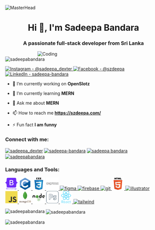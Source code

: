 ![MasterHead](https://i.pinimg.com/originals/90/70/32/9070324cdfc07c68d60eed0c39e77573.gif)

<h1 align="center">Hi 👋, I'm Sadeepa Bandara</h1>
<h3 align="center">A passionate full-stack developer from Sri Lanka</h3>
<img align="right" alt="Coding" width="400" src="https://cdn.dribbble.com/users/1162077/screenshots/3848914/programmer.gif">

<p align="left"> <img src="https://komarev.com/ghpvc/?username=sadeepabandara&label=Profile%20views&color=0e75b6&style=flat" alt="sadeepabandara" /> </p>

<p align="left">
  <!-- Instagram -->
  <a href="https://www.instagram.com/sadeepa_dexter" target="_blank">
    <img src="https://img.shields.io/badge/follow-%40sadeepa__dexter-E4405F?logo=instagram&logoColor=white&style=for-the-badge" alt="Instagram - @sadeepa_dexter" />
  </a>

  <!-- Facebook -->
  <a href="https://www.facebook.com/szdeepa" target="_blank">
    <img src="https://img.shields.io/badge/follow-%40szdeepa-1877F2?logo=facebook&logoColor=white&style=for-the-badge" alt="Facebook - @szdeepa" />
  </a>

  <!-- LinkedIn -->
  <a href="https://www.linkedin.com/in/sadeepa-bandara" target="_blank">
    <img src="https://img.shields.io/badge/connect-sadeepa--bandara-0A66C2?logo=linkedin&logoColor=white&style=for-the-badge" alt="LinkedIn - sadeepa-bandara" />
  </a>
</p>

- 🔭 I’m currently working on **OpenSlotz**

- 🌱 I’m currently learning **MERN**

- 💬 Ask me about **MERN**

- 📫 How to reach me **https://szdeepa.com/**

- ⚡ Fun fact **I am funny**

<h3 align="left">Connect with me:</h3>
<p align="left">
<a href="https://twitter.com/sadeepa_dexter" target="blank"><img align="center" src="https://raw.githubusercontent.com/rahuldkjain/github-profile-readme-generator/master/src/images/icons/Social/twitter.svg" alt="sadeepa_dexter" height="30" width="40" /></a>
<a href="https://linkedin.com/in/sadeepa-bandara" target="blank"><img align="center" src="https://raw.githubusercontent.com/rahuldkjain/github-profile-readme-generator/master/src/images/icons/Social/linked-in-alt.svg" alt="sadeepa-bandara" height="30" width="40" /></a>
<a href="https://fb.com/sadeepabandaraofficial" target="blank"><img align="center" src="https://raw.githubusercontent.com/rahuldkjain/github-profile-readme-generator/master/src/images/icons/Social/facebook.svg" alt="sadeepa bandara" height="30" width="40" /></a>
<a href="https://instagram.com/sadeepabandara" target="blank"><img align="center" src="https://raw.githubusercontent.com/rahuldkjain/github-profile-readme-generator/master/src/images/icons/Social/instagram.svg" alt="sadeepabandara" height="30" width="40" /></a>
</p>

<h3 align="left">Languages and Tools:</h3>
<p align="left"> <a href="https://getbootstrap.com" target="_blank" rel="noreferrer"> <img src="https://raw.githubusercontent.com/devicons/devicon/master/icons/bootstrap/bootstrap-plain-wordmark.svg" alt="bootstrap" width="40" height="40"/> </a> <a href="https://www.cprogramming.com/" target="_blank" rel="noreferrer"> <img src="https://raw.githubusercontent.com/devicons/devicon/master/icons/c/c-original.svg" alt="c" width="40" height="40"/> </a> <a href="https://www.w3schools.com/css/" target="_blank" rel="noreferrer"> <img src="https://raw.githubusercontent.com/devicons/devicon/master/icons/css3/css3-original-wordmark.svg" alt="css3" width="40" height="40"/> </a> <a href="https://expressjs.com" target="_blank" rel="noreferrer"> <img src="https://raw.githubusercontent.com/devicons/devicon/master/icons/express/express-original-wordmark.svg" alt="express" width="40" height="40"/> </a> <a href="https://www.figma.com/" target="_blank" rel="noreferrer"> <img src="https://www.vectorlogo.zone/logos/figma/figma-icon.svg" alt="figma" width="40" height="40"/> </a> <a href="https://firebase.google.com/" target="_blank" rel="noreferrer"> <img src="https://www.vectorlogo.zone/logos/firebase/firebase-icon.svg" alt="firebase" width="40" height="40"/> </a> <a href="https://git-scm.com/" target="_blank" rel="noreferrer"> <img src="https://www.vectorlogo.zone/logos/git-scm/git-scm-icon.svg" alt="git" width="40" height="40"/> </a> <a href="https://www.w3.org/html/" target="_blank" rel="noreferrer"> <img src="https://raw.githubusercontent.com/devicons/devicon/master/icons/html5/html5-original-wordmark.svg" alt="html5" width="40" height="40"/> </a> <a href="https://www.adobe.com/in/products/illustrator.html" target="_blank" rel="noreferrer"> <img src="https://www.vectorlogo.zone/logos/adobe_illustrator/adobe_illustrator-icon.svg" alt="illustrator" width="40" height="40"/> </a> <a href="https://developer.mozilla.org/en-US/docs/Web/JavaScript" target="_blank" rel="noreferrer"> <img src="https://raw.githubusercontent.com/devicons/devicon/master/icons/javascript/javascript-original.svg" alt="javascript" width="40" height="40"/> </a> <a href="https://www.mongodb.com/" target="_blank" rel="noreferrer"> <img src="https://raw.githubusercontent.com/devicons/devicon/master/icons/mongodb/mongodb-original-wordmark.svg" alt="mongodb" width="40" height="40"/> </a> <a href="https://nodejs.org" target="_blank" rel="noreferrer"> <img src="https://raw.githubusercontent.com/devicons/devicon/master/icons/nodejs/nodejs-original-wordmark.svg" alt="nodejs" width="40" height="40"/> </a> <a href="https://www.photoshop.com/en" target="_blank" rel="noreferrer"> <img src="https://raw.githubusercontent.com/devicons/devicon/master/icons/photoshop/photoshop-line.svg" alt="photoshop" width="40" height="40"/> </a> <a href="https://reactjs.org/" target="_blank" rel="noreferrer"> <img src="https://raw.githubusercontent.com/devicons/devicon/master/icons/react/react-original-wordmark.svg" alt="react" width="40" height="40"/> </a> <a href="https://tailwindcss.com/" target="_blank" rel="noreferrer"> <img src="https://www.vectorlogo.zone/logos/tailwindcss/tailwindcss-icon.svg" alt="tailwind" width="40" height="40"/> </a> </p>

<p><img align="left" src="https://github-readme-stats.vercel.app/api/top-langs?username=sadeepabandara&show_icons=true&locale=en&layout=compact" alt="sadeepabandara" /></p>

<p>&nbsp;<img align="center" src="https://github-readme-stats.vercel.app/api?username=sadeepabandara&show_icons=true&locale=en" alt="sadeepabandara" /></p>

<p><img align="center" src="https://github-readme-streak-stats.herokuapp.com/?user=sadeepabandara&" alt="sadeepabandara" /></p>
